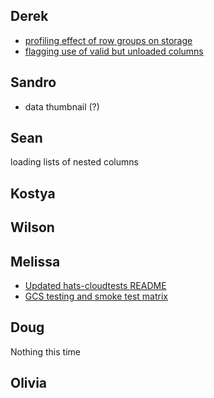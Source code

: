 ## Derek

  - [profiling effect of row groups on storage](https://github.com/astronomy-commons/lsdb/issues/726)
  - [flagging use of valid but unloaded columns](https://github.com/astronomy-commons/lsdb/issues/726)

## Sandro

  - data thumbnail (?)

## Sean

loading lists of nested columns

## Kostya
## Wilson
## Melissa

- [Updated hats-cloudtests README](https://github.com/astronomy-commons/hats-cloudtests)
- [GCS testing and smoke test matrix](https://github.com/astronomy-commons/hats-cloudtests/actions/runs/15052205344)

## Doug

Nothing this time

## Olivia
